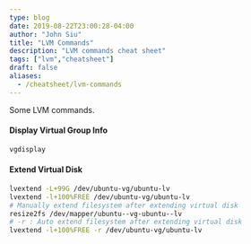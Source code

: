 ```yaml
---
type: blog
date: 2019-08-22T23:00:28-04:00
author: "John Siu"
title: "LVM Commands"
description: "LVM commands cheat sheet"
tags: ["lvm","cheatsheet"]
draft: false
aliases:
  - /cheatsheet/lvm-commands
---
```

Some LVM commands.
<!--more-->

#### Display Virtual Group Info

```sh
vgdisplay
```

#### Extend Virtual Disk

```sh
lvextend -L+99G /dev/ubuntu-vg/ubuntu-lv
lvextend -l+100%FREE /dev/ubuntu-vg/ubuntu-lv
# Manually extend filesystem after extending virtual disk
resize2fs /dev/mapper/ubuntu--vg-ubuntu--lv
# -r : Auto extend filesystem after extending virtual disk
lvextend -l+100%FREE -r /dev/ubuntu-vg/ubuntu-lv
```
